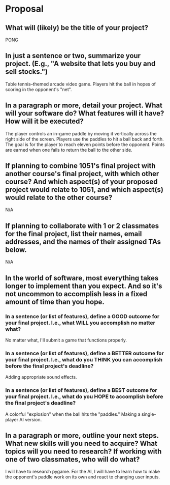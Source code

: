 # Proposal

## What will (likely) be the title of your project?

PONG

## In just a sentence or two, summarize your project. (E.g., "A website that lets you buy and sell stocks.")

Table tennis–themed arcade video game. Players hit the ball in hopes of scoring in the opponent's "net".

## In a paragraph or more, detail your project. What will your software do? What features will it have? How will it be executed?

The player controls an in-game paddle by moving it vertically across the right side of the screen.  Players use the paddles to hit a ball back and forth. The goal is for the player to reach eleven points before the opponent. Points are earned when one fails to return the ball to the other side.

## If planning to combine 1051's final project with another course's final project, with which other course? And which aspect(s) of your proposed project would relate to 1051, and which aspect(s) would relate to the other course?

N/A

## If planning to collaborate with 1 or 2 classmates for the final project, list their names, email addresses, and the names of their assigned TAs below.

N/A

## In the world of software, most everything takes longer to implement than you expect. And so it's not uncommon to accomplish less in a fixed amount of time than you hope.

### In a sentence (or list of features), define a GOOD outcome for your final project. I.e., what WILL you accomplish no matter what?

No matter what, I'll submit a game that functions properly.

### In a sentence (or list of features), define a BETTER outcome for your final project. I.e., what do you THINK you can accomplish before the final project's deadline?

Adding appropriate sound effects.

### In a sentence (or list of features), define a BEST outcome for your final project. I.e., what do you HOPE to accomplish before the final project's deadline?

A colorful "explosion" when the ball hits the "paddles." Making a single-player AI version.

## In a paragraph or more, outline your next steps. What new skills will you need to acquire? What topics will you need to research? If working with one of two classmates, who will do what?

I will have to research pygame. For the AI, I will have to learn how to make the opponent's paddle work on its own and react to changing user inputs.
